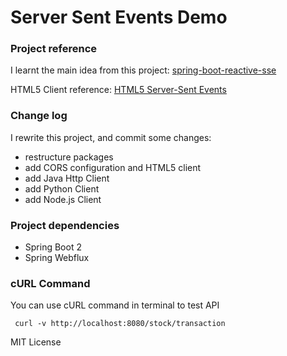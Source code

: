 # Server Sent Events Demo
### Project reference    
I learnt the main idea from this project:
[spring-boot-reactive-sse](https://github.com/mohitsinha/spring-boot-reactive-sse)

HTML5 Client reference:
[HTML5 Server-Sent Events](https://www.w3schools.com/html/html5_serversentevents.asp)

### Change log
I rewrite this project, and commit some changes:
 - restructure packages
 - add CORS configuration and HTML5 client
 - add Java Http Client 
 - add Python Client
 - add Node.js Client

### Project dependencies
 - Spring Boot 2
 - Spring Webflux

### cURL Command
You can use cURL command in terminal to test API

``` curl -v http://localhost:8080/stock/transaction```

MIT License
